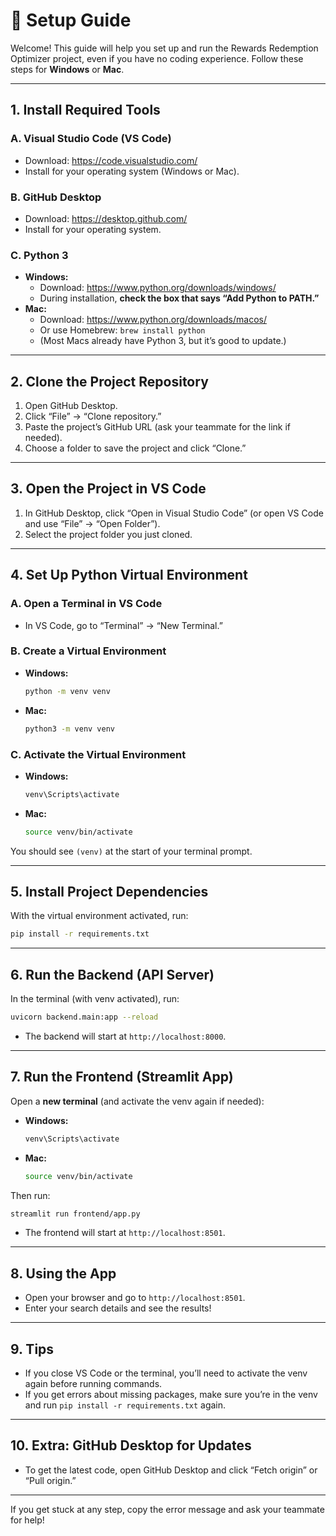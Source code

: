 # 🚀 Setup Guide

Welcome! This guide will help you set up and run the Rewards Redemption Optimizer project, even if you have no coding experience. Follow these steps for **Windows** or **Mac**.

---

## 1. Install Required Tools

### A. Visual Studio Code (VS Code)
- Download: https://code.visualstudio.com/
- Install for your operating system (Windows or Mac).

### B. GitHub Desktop
- Download: https://desktop.github.com/
- Install for your operating system.

### C. Python 3
- **Windows:**
  - Download: https://www.python.org/downloads/windows/
  - During installation, **check the box that says “Add Python to PATH.”**
- **Mac:**
  - Download: https://www.python.org/downloads/macos/
  - Or use Homebrew: `brew install python`
  - (Most Macs already have Python 3, but it’s good to update.)

---

## 2. Clone the Project Repository

1. Open GitHub Desktop.
2. Click “File” → “Clone repository.”
3. Paste the project’s GitHub URL (ask your teammate for the link if needed).
4. Choose a folder to save the project and click “Clone.”

---

## 3. Open the Project in VS Code

1. In GitHub Desktop, click “Open in Visual Studio Code” (or open VS Code and use “File” → “Open Folder”).
2. Select the project folder you just cloned.

---

## 4. Set Up Python Virtual Environment

### A. Open a Terminal in VS Code
- In VS Code, go to “Terminal” → “New Terminal.”

### B. Create a Virtual Environment
- **Windows:**
  ```sh
  python -m venv venv
  ```
- **Mac:**
  ```sh
  python3 -m venv venv
  ```

### C. Activate the Virtual Environment
- **Windows:**
  ```sh
  venv\Scripts\activate
  ```
- **Mac:**
  ```sh
  source venv/bin/activate
  ```

You should see `(venv)` at the start of your terminal prompt.

---

## 5. Install Project Dependencies

With the virtual environment activated, run:
```sh
pip install -r requirements.txt
```

---

## 6. Run the Backend (API Server)

In the terminal (with venv activated), run:
```sh
uvicorn backend.main:app --reload
```
- The backend will start at `http://localhost:8000`.

---

## 7. Run the Frontend (Streamlit App)

Open a **new terminal** (and activate the venv again if needed):

- **Windows:**
  ```sh
  venv\Scripts\activate
  ```
- **Mac:**
  ```sh
  source venv/bin/activate
  ```

Then run:
```sh
streamlit run frontend/app.py
```
- The frontend will start at `http://localhost:8501`.

---

## 8. Using the App

- Open your browser and go to `http://localhost:8501`.
- Enter your search details and see the results!

---

## 9. Tips

- If you close VS Code or the terminal, you’ll need to activate the venv again before running commands.
- If you get errors about missing packages, make sure you’re in the venv and run `pip install -r requirements.txt` again.

---

## 10. Extra: GitHub Desktop for Updates

- To get the latest code, open GitHub Desktop and click “Fetch origin” or “Pull origin.”

---

If you get stuck at any step, copy the error message and ask your teammate for help! 